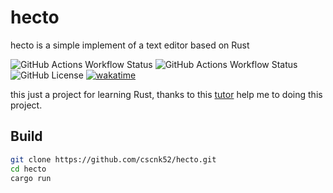 # hecto

hecto is a simple implement of a text editor based on Rust

![GitHub Actions Workflow Status](https://img.shields.io/github/actions/workflow/status/cscnk52/hecto/ci_check.yml?label=check)
![GitHub Actions Workflow Status](https://img.shields.io/github/actions/workflow/status/cscnk52/hecto/ci_test.yml?label=test)
![GitHub License](https://img.shields.io/github/license/cscnk52/hecto)
[![wakatime](https://wakatime.com/badge/user/c24926a3-6b4d-4e87-a69e-40a7585eda1e/project/2c707a6d-1898-4e61-809b-e0079f52a972.svg)](https://wakatime.com/badge/user/c24926a3-6b4d-4e87-a69e-40a7585eda1e/project/2c707a6d-1898-4e61-809b-e0079f52a972)

this just a project for learning Rust, thanks to this [tutor](https://www.flenker.blog/hecto/) help me to doing this project.

## Build

```bash
git clone https://github.com/cscnk52/hecto.git
cd hecto
cargo run
```